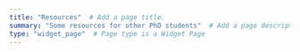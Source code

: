 ```yaml
---
title: "Resources"  # Add a page title.
summary: "Some resources for other PhD students"  # Add a page description.
type: "widget_page"  # Page type is a Widget Page
---
```

